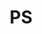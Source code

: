 ---
title: "PS"
layout: categories
permalink: /PS/
author_profile: true
sidebar_main: true
taxonomy: PS
---